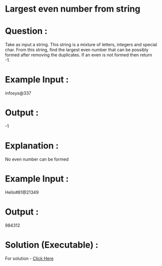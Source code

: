 # Largest even number from string

# Question :
Take as input a string. This string is a mixture of letters, integers and special char. 
From this string, find the largest even number that can be possibly formed after removing the duplicates.
If an even is not formed then return -1.

# Example Input :
infosys@337

# Output :
-1

# Explanation :
No even number can be formed

# Example Input :
Hello#81@21349

# Output :
984312

# Solution (Executable) :
For solution - [Click Here](https://onecompiler.com/python/3wvqguqwj)
